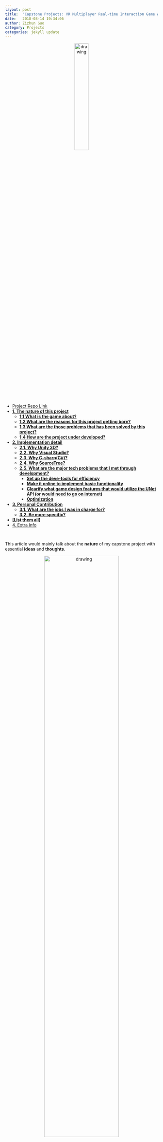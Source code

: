 ```yaml
---
layout: post
title:  "Capstone Projects: VR Multiplayer Real-time Interaction Game Application"
date:   2018-08-14 19:34:06
author: Zizhun Guo
category: Projects
categories: jekyll update
---
```

<div style="text-align: center;">
   <img src="{{site.url}}/assets/img-catcart/title.png" alt="drawing" style="width: 30%;"/>
</div>

<!-- MarkdownTOC -->

- [Project Repo Link](#project-repo-link)
- [**1. The nature of this project**](#1-the-nature-of-this-project)
    - [**1.1 What is the game about?**](#11-what-is-the-game-about)
    - [**1.2 What are the reasons for this project getting born?**](#12-what-are-the-reasons-for-this-project-getting-born)
    - [**1.3 What are the those problems that has been solved by this project?**](#13-what-are-the-those-problems-that-has-been-solved-by-this-project)
    - [**1.4 How are the project under developed?**](#14-how-are-the-project-under-developed)
- [**2. Implementation detail**](#2-implementation-detail)
    - [**2.1. Why Unity 3D?**](#21-why-unity-3d)
    - [**2.2. Why Visual Studio?**](#22-why-visual-studio)
    - [**2.3. Why C-sharp\(C#\)?**](#23-why-c-sharpc)
    - [**2.4. Why SourceTree?**](#24-why-sourcetree)
    - [**2.5. What are the major tech problems that I met through development?**](#25-what-are-the-major-tech-problems-that-i-met-through-development)
        - [**Set up the deve-tools for efficiency**](#set-up-the-deve-tools-for-efficiency)
        - [**Make it online to implement basic functionality**](#make-it-online-to-implement-basic-functionality)
        - [**Clearify what game design features that would utilize the UNet API \(or would need to go on internet\)**](#clearify-what-game-design-features-that-would-utilize-the-unet-api-or-would-need-to-go-on-internet)
        - [**Optimization**](#optimization)
- [**3. Personal Contribution**](#3-personal-contribution)
    - [**3.1. What are the jobs I was in charge for?**](#31-what-are-the-jobs-i-was-in-charge-for)
    - [**3.2. Be more specific?**](#32-be-more-specific)
- [**\[List them all\]**](#list-them-all)
- [4. Extra Info](#4-extra-info)

<!-- /MarkdownTOC -->

<br>

This article would mainly talk about the **nature** of my capstone project with essential **ideas** and **thoughts**.

<div style="text-align: center;">
   <img src="{{site.url}}/assets/img-catcart/poster.jpg" alt="drawing" style="width: 70%;"/>
   <figcaption>Catcart: The Begining Poster</figcaption>
</div>

<br>
#### [Project Repo Link](https://github.com/zizhGuo/Catcart-Invasion)


<!-- # Cat Kart
>  The project is meant for utilizing all knowledges acquired throughout two-year studying at RIT School Interactive Games and Media to build up a final game project that is fun to play, so that students are able to develop game application in the very professional ways. Mission accomplished! 
>
> --- before read


> This is a year-long capstone project for a two-year master's program of Game Design and Development at RIT. The project is meant for utilizing all knowledges acquired throughout two-year studying to create a indi-game. The whole process involves varied skills that are necessary for later engineering work, i.e. technologies, tools, cooperation, etc.  -->

<br>

### **1. The nature of this project**
<br>

##### **1.1 What is the game about?**
This project is the multiplayer part of the game application CatCart: The Beginning, a VR driving and combat experience. The original singleplayer mode is focused on maximizing the experience of Virtual Reality, whereas the multiplayer part are heavily lying on the cross-platform interation between VR player and Non-VR player. 

<br>

<div style="text-align: center;">
   <img src="{{site.url}}/assets/img-catcart/img-01.jpg" alt="drawing" style="width: 70%;"/>
   <figcaption>Singleplayer mode</figcaption>
</div>

> Original Catcart Singleplayer Mode:
> The Catcart: Begining allows the player to have a laser pointer as one of its controllers and drives the CatCart with it, by pointing the laser on the ground in front of the CatCart. The CatCart has a basket with nine cats in it, which are the player’s nine lives. The enemy drones try to steal the cats from the player. With their second controller, the player is able to do ranged attack and shoot alien drones with the help of a raygun as their other controller, and melee attack when converted into a cat-paw. The player is also equipped with a HUD, that displays the player’s stats and indicates danger.

<div style="text-align: center;">
   <img src="{{site.url}}/assets/img-catcart/img-02.jpg" alt="drawing" style="width: 70%;"/>
   <figcaption>Game Object: Cart</figcaption>
</div>
<br>
<div style="text-align: center;">
   <img src="{{site.url}}/assets/img-catcart/img-03.jpg" alt="drawing" style="width: 70%;"/>
   <figcaption>Game Object: The Shooter</figcaption>
</div>
<br>

The difference is that in Multiplayer game mode, it has two players experiencing in the same time. Like the singleplayer mode, the VR player is able to drive and shoot, while the non-VR player are set to have a top-down view for being able to interact with varied props in the scene. Both players are targeting each other by using their own abilities. The goal for the VR player is to drive the catcart to the finish line, while the non-VR player plays the role to manage to prevent it. 

<div style="text-align: center;">
   <img src="{{site.url}}/assets/img-catcart/img-04.jpg" alt="drawing" style="width: 70%;"/>
   <figcaption>VR player in game view</figcaption>
</div>

<br>

<div style="text-align: center;">
   <img src="{{site.url}}/assets/img-catcart/img-05.jpg" alt="drawing" style="width: 70%;"/>
   <figcaption>Non-VR player in game view</figcaption>
</div>

<br>

"This project" represents the multiplayer game mode of Catcart: Begining in the rest of this article.




<br>

##### **1.2 What are the reasons for this project getting born?**
The project is meant for utilizing all knowledges acquired throughout two-year studying at RIT School Interactive Games and Media to build up a final game project. So first of all, it is a meant for degree certification. There are three professors that made of the committee gourp to track the teams' development processes and assees the qualification whether the project are legitly good. One of committee member was also the instructor of Capstone Design and Capstone Porject courses, so that she can surpervise the development by offering suggestion and feedbacks. Students are also in charge for quality assurance by organizing play-test and postmortem review. Three approvals are necessary in order to pass the defense at end of masters' program's year.

[+ personal reason]

<br>

##### **1.3 What are the those problems that has been solved by this project?**

This project created a new gameplay(definition: the way it is played) that allows VR player and non-VR player interacts with each others in the same time at different scenes. The scenes for non-VR player are highly abstructed with only interactive game objects being kept and basic background architectures, it is optimized by lower down the frame rate for non-VR player. That being said, by sharing the same space coordinates through Unity server, all players have no problem of not being able to exchange information. 

See Part 2 for more details.

<br>

##### **1.4 How are the project under developed?**

We employes the agile methodology for development processes. 

<br>


### **2. Implementation detail**

https://github.com/zizhGuo/Catcart-Invasion

Tools & Language: Unity 3D, Visual Studio, C#.

Version Control: SourceTree

<br>

##### **2.1. Why Unity 3D?**
Since the singleplayer game mode is developed using Unity 3D, so there has no reason to switch to another game engine. Plus Unity3D's Networking has a "high-level" scripting API, so it is convenient to use such feature to develop multiplayer part. 
作为一个免费游戏引擎，Unity满足了游戏引擎的基本需要，对于不需要极度优化的中小型独立游戏是一个不错的选择。

<br>

##### **2.2. Why Visual Studio?**
The unity 3D embeds a default IDE script editor called Mono, in order to keep the same development pipeline as the rest of the team, it remains on visual studio for developing jobs. Unity引擎允许VS使用其debug功能来暂停游戏和继续游戏，从而找出错误点。

<br>

##### **2.3. Why C-sharp(C#)?**
Unity 3D uses C# to program. 

For more info about Unity, check this [link](https://unity3d.com/learning-c-sharp-in-unity-for-beginners)

[+ personal reason]

<br>

##### **2.4. Why SourceTree?**
Sourcetree is a free Git desktop client, it is basically the **git** + UI. 

<br>

##### **2.5. What are the major tech problems that I met through development?**


###### **Set up the deve-tools for efficiency**

The developing pipeline was the first major problem I solved that made a difference. Since it it was rare to find the games that have the similar forms like what we was developing (one project with two different scenes running and interacting in the same time), the regular development pipeline (you have to build out the application first in order to test two ends in the same time) would be time-costing which made the whole development at low efficiency. So it was necessary to make the testing process as much convinient as possible. The solution was to open the Unity project twice. In order to make it possile to test the VR and non-VR games **simultaneously** on the same system, there firstly needs to have the Unity Networking setting supports the VR, and then running the VR scene and starting the non-VR scene.

<br>

###### **Make it online to implement basic functionality**

 By implementing default **Unity Networking High-level API (UNet)**, it was possible to make the game online. These are some features that the UNet provides:
 - Network Manager (Local)
 - Unity Multiplayer Service 
 - MatchMaker (Online)

<br>
<div style="text-align: center;">
   <img src="{{site.url}}/assets/img-catcart/img-07.jpg" alt="drawing" style="width: 70%;"/>
   <figcaption>UNet: NetworkManager</figcaption>
</div>
<br>
<div style="text-align: center;">
   <img src="{{site.url}}/assets/img-catcart/img-08.jpg" alt="drawing" style="width: 70%;"/>
   <figcaption>The matchmaker</figcaption>
</div>
<br>

<div style="text-align: center;">
<iframe width="560" height="315" src="https://www.youtube.com/embed/lVFInbOzVGU" frameborder="0" allow="accelerometer; autoplay; encrypted-media; gyroscope; picture-in-picture" allowfullscreen></iframe>
</div>
 
 <br>

###### **Clearify what game design features that would utilize the UNet API (or would need to go on internet)**

There were many interactable game objects (the props in the scene that needs to be conmunicated for both players through internet) that needs to be implmeneted. Implementing each of them would involve a lot "nasty" jobs, so it was necessary to find the common parts among them all and do testing jobs ahead.

    Workflow:
    List out props -> find common features (online) -> make prototypes & code
    -> testing in the demo scene -> apply to different props
    -> modify for different props' unique features for game design

<br>
<div style="text-align: center;">
   <img src="{{site.url}}/assets/img-catcart/img-09.jpg" alt="drawing" style="width: 70%;"/>
   <figcaption>The matchmaker</figcaption>
</div>
<br>
<div style="text-align: center;">
     <iframe width="560" height="315" src="https://www.youtube.com/embed/BMfUxBqbj3M?start=26" frameborder="0" allow="accelerometer; autoplay; encrypted-media; gyroscope; picture-in-picture" allowfullscreen></iframe>
</div>



 <br>

###### **Optimization**

Since both VR scene and non-VR scene contains a great amount of game objects, where some of them are for backgrounds while others are for interaction, optimization should take into account. For non-VR scene, the camera view was locked into the air above floor, there could hide the details of buildings by only placing the rough modules. For VR scene, by applying LOD component, the scene only rendered the game objects that close to the player with most amount of details.

 <br>



### **3. Personal Contribution**
<br>
##### **3.1. What are the jobs I was in charge for?**

I was in charge for basically everything about the **technical jobs** for multiplayer game mode, the most of works of **designs** and **game testing**. I was also the core designers participating for Catcart: Begining singleplayer mode.

<br>

##### **3.2. Be more specific?**

For technical jobs, I basicically implemented all features that was required for the multiplayer mode that was everything about UNet API. Since the game was modified based on the singleplayer mode, there also had some migration works that was needed to be done before set off, including reading historic codes and connects to the current project. My works also included all major problems' solution that was talked about in the second chapter. I also did level designs, for the multiplayer mode was heavily based on the interaction, the game needed to be balanced in case the one of two players gets tedious. 

<div style="text-align: center;">
<iframe width="560" height="315" src="https://www.youtube.com/embed/WFsDqBNwTpo" frameborder="0" allow="accelerometer; autoplay; encrypted-media; gyroscope; picture-in-picture" allowfullscreen></iframe>
</div>

<br>
<div style="text-align: center;">
   <img src="{{site.url}}/assets/img-catcart/img-06.jpg" alt="drawing" style="width: 70%;"/>
   <figcaption>Level Design</figcaption>
</div>
<br>

## **[List them all]**

<br> 

### 4. Extra Info

[blog article]()





